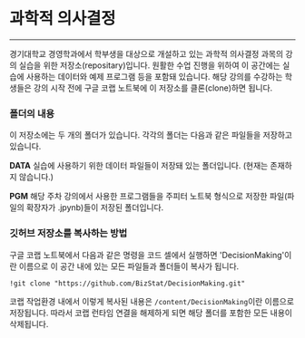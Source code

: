 # 과학적 의사결정
---
  경기대학교 경영학과에서 학부생을 대상으로 개설하고 있는 과학적 의사결정 과목의 강의 실습을 위한 저장소(repositary)입니다. 원활한 수업 진행을 위하여 이 공간에는 실습에 사용하는 데이터와 예제 프로그램 등을 포함돼 있습니다. 해당 강의를 수강하는 학생들은 강의 시작 전에 구글 코랩 노트북에 이 저장소를 클론(clone)하면 됩니다.

### 폴더의 내용

  이 저장소에는 두 개의 폴더가 있습니다. 각각의 폴더는 다음과 같은 파일들을 저장하고 있습니다.

  __DATA__ 실습에 사용하기 위한 데이터 파일들이 저장돼 있는 폴더입니다. (현재는 존재하지 않습니다.)

  __PGM__ 해당 주차 강의에서 사용한 프로그램들을 주피터 노트북 형식으로 저장한 파일(파일의 확장자가 .jpynb)들이 저장된 폴더입니다.

### 깃허브 저장소를 복사하는 방법

  구글 코랩 노트북에서 다음과 같은 명령을 코드 셀에서 실행하면 'DecisionMaking'이란 이름으로 이 공간 내에 있는 모든 파일들과 폴더들이 복사가 됩니다.

```
!git clone "https://github.com/BizStat/DecisionMaking.git"
```

  코랩 작업환경 내에서 이렇게 복사된 내용은 `/content/DecisionMaking`이란 이름으로 저장됩니다. 따라서 코랩 런타임 연결을 해제하게 되면 해당 폴더를 포함한 모든 내용이 삭제됩니다. 
